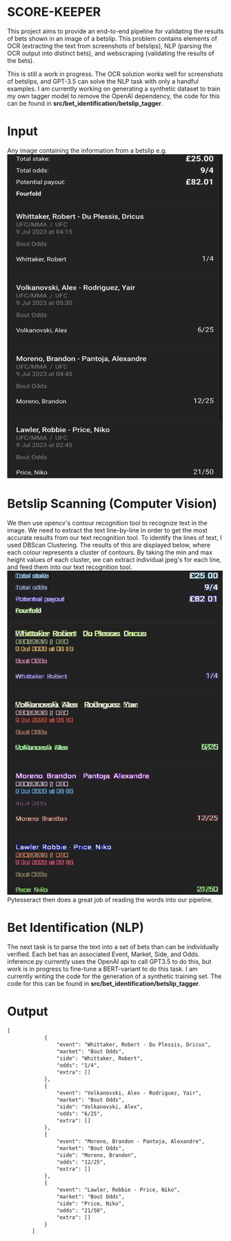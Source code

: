 # SCORE-KEEPER
This project aims to provide an end-to-end pipeline for validating the results of bets shown in an image of a betslip. This problem contains elements of OCR (extracting the text from screenshots of betslips), NLP (parsing the OCR output into distinct bets), and webscraping (validating the results of the bets).

This is still a work in progress. The OCR solution works well for screenshots of betslips, and GPT-3.5 can solve the NLP task with only a handful examples. I am currently working on generating a synthetic dataset to train my own tagger model to remove the OpenAI dependency, the code for this can be found in **src/bet_identification/betslip_tagger**.

# Input 
Any image containing the information from a betslip e.g. \
<img src="https://github.com/jblack97/score-keeper/blob/main/betslip.jpg" width="500" height="750" >

# Betslip Scanning (Computer Vision)
We then use opencv's contour recognition tool to recognize text in the image. We need to extract the text line-by-line in order to get the most accurate results from our text recognition tool. To identify the lines of text, I used DBScan Clustering. The results of this are displayed below, where each colour represents a cluster of contours. By taking the min and max height values of each cluster, we can extract individual jpeg's for each line, and feed them into our text recognition tool. \
 <img src="https://github.com/jblack97/score-keeper/blob/main/clustered_contours_betslip.jpg" width="500" height="750" > \
Pytesseract then does a great job of reading the words into our pipeline.

# Bet Identification (NLP)
The next task is to parse the text into a set of bets than can be individually verified. Each bet has an associated Event, Market, Side, and Odds. inference.py currently uses the OpenAI api to call GPT3.5 to do this, but work is in progress to fine-tune a BERT-variant to do this task. I am currently writing the code for the generation of a synthetic training set. The code for this can be found in **src/bet_identification/betslip_tagger**.

# Output
```
[
            {
                "event": "Whittaker, Robert - Du Plessis, Dricus",
                "market": "Bout Odds",
                "side": "Whittaker, Robert",
                "odds": "1/4",
                "extra": []
            },
            {
                "event": "Volkanovski, Alex - Rodriguez, Yair",
                "market": "Bout Odds",
                "side": "Volkanovski, Alex",
                "odds": "6/25",
                "extra": []
            },
            {
                "event": "Moreno, Brandon - Pantoja, Alexandre",
                "market": "Bout Odds",
                "side": "Moreno, Brandon",
                "odds": "12/25",
                "extra": []
            },
            {
                "event": "Lawler, Robbie - Price, Niko",
                "market": "Bout Odds",
                "side": "Price, Niko",
                "odds": "21/50",
                "extra": []
            }
        ]
```


